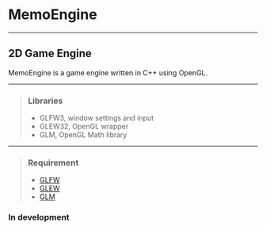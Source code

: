 # MemoEngine

---

## 2D Game Engine

MemoEngine is a game engine written in C++ using OpenGL.

---

>### Libraries
>
> - GLFW3, window settings and input
> - GLEW32, OpenGL wrapper
> - GLM, OpenGL Math library

---

>### Requirement
>
> - [GLFW](https://www.glfw.org/download.html)
> - [GLEW](https://glew.sourceforge.net/index.html)
> - [GLM](https://github.com/g-truc/glm)

### In development
